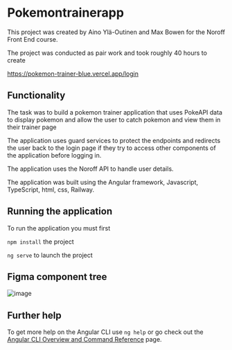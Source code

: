 # Pokemontrainerapp

This project was created by Aino Ylä-Outinen and Max Bowen for the Noroff Front End course.

The project was conducted as pair work and took roughly 40 hours to create

https://pokemon-trainer-blue.vercel.app/login

## Functionality

The task was to build a pokemon trainer application that uses PokeAPI data to display pokemon and allow the user to catch pokemon and view them in their trainer page 

The application uses guard services to protect the endpoints and redirects the user back to the login page if they try to access other components of the application before logging in.

The application uses the Noroff API to handle user details.

The application was built using the Angular framework, Javascript, TypeScript, html, css, Railway.

## Running the application

To run the application you must first 

`npm install` the project

`ng serve` to launch the project 


## Figma component tree


![image](https://user-images.githubusercontent.com/89595592/216623513-31a2140e-625b-43fa-ac40-87612c3aec55.png)


## Further help

To get more help on the Angular CLI use `ng help` or go check out the [Angular CLI Overview and Command Reference](https://angular.io/cli) page.
